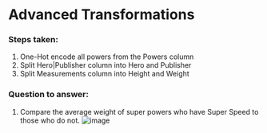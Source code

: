 # Advanced Transformations

### Steps taken: 
1. One-Hot encode all powers from the Powers column
2. Split Hero|Publisher column into Hero and Publisher
3. Split Measurements column into Height and Weight

### Question to answer:
1. Compare the average weight of super powers who have Super Speed to those who do not.
![image](https://github.com/kassiedancer92/Applying_Advanced_Transformations/assets/133593433/b9ce636b-3a9d-4bc6-93b8-f6ff38f1d01c)

